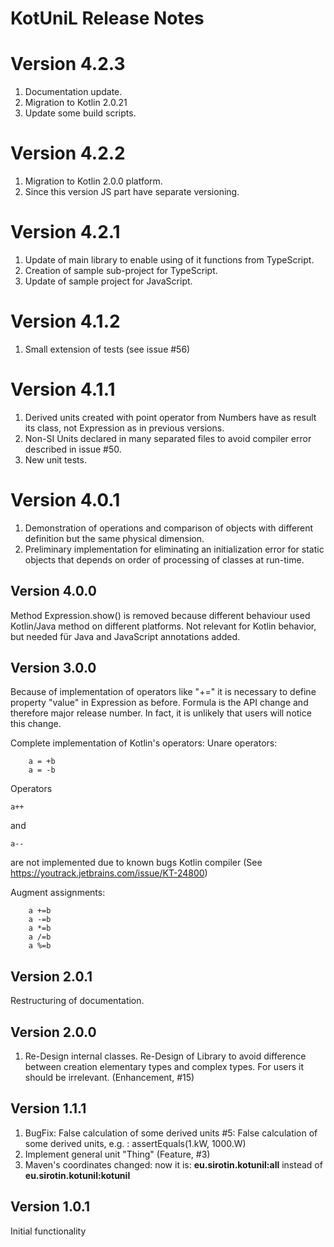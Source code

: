 # KotUniL Release Notes 

# Version 4.2.3
1. Documentation update.
2. Migration to Kotlin 2.0.21
3. Update some build scripts.

# Version 4.2.2
1. Migration to Kotlin 2.0.0 platform.
2. Since this version JS part have separate versioning.

# Version 4.2.1
1. Update of main library to enable using of it functions from TypeScript.
2. Creation of sample sub-project for TypeScript.
3. Update of sample project for JavaScript. 

# Version 4.1.2
1. Small extension of tests (see issue #56) 

# Version 4.1.1
1. Derived units created with point operator from Numbers have as result its class,
not Expression as in previous versions. 
2. Non-SI Units declared in many separated files to avoid compiler error described 
in issue #50.
3. New unit tests. 

# Version 4.0.1

1. Demonstration of operations and comparison of objects with different definition but the same physical dimension.
2. Preliminary implementation for eliminating an initialization error for static objects that depends on order of processing of classes at run-time.

## Version 4.0.0
Method Expression.show() is removed because different behaviour 
used Kotlin/Java method on different platforms.
Not relevant for Kotlin behavior, but needed für Java and JavaScript annotations added. 

## Version 3.0.0

Because of implementation of operators like "+=" it is necessary to define property "value" in Expression as before. Formula is the API change and therefore major release number.
In fact, it is unlikely that users will notice this change.

Complete implementation of Kotlin's operators:
Unare operators:

        a = +b
        a = -b
Operators

    a++ 
and 

    a-- 
are not implemented due to known bugs Kotlin compiler 
(See https://youtrack.jetbrains.com/issue/KT-24800)

Augment assignments:

        a +=b
        a -=b
        a *=b
        a /=b
        a %=b


## Version 2.0.1

Restructuring of documentation. 

## Version 2.0.0

1. Re-Design internal classes. 
Re-Design of Library to avoid difference between creation elementary types and complex types. 
For users it should be irrelevant. (Enhancement, #15) 

## Version 1.1.1

1. BugFix: False calculation of some derived units #5: False calculation of some derived units, e.g. : assertEquals(1.kW, 1000.W)
2. Implement general unit "Thing" (Feature, #3)
3. Maven's coordinates changed: now it is: **eu.sirotin.kotunil:all** instead of **eu.sirotin.kotunil:kotunil**

## Version 1.0.1
Initial functionality